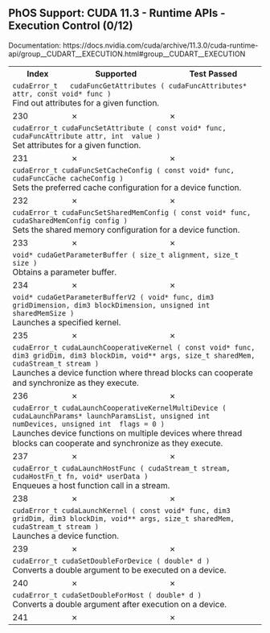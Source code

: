 <h2>PhOS Support: CUDA 11.3 - Runtime APIs - Execution Control (0/12)</h2>

<p>
Documentation: https://docs.nvidia.com/cuda/archive/11.3.0/cuda-runtime-api/group__CUDART__EXECUTION.html#group__CUDART__EXECUTION

<table>
<tr>
<th>Index</th>
<th>Supported</th>
<th>Test Passed</th>
</tr>

<tr>
<td colspan=3>
<code>cudaError_t 	cudaFuncGetAttributes ( cudaFuncAttributes* attr, const void* func )</code><br>
Find out attributes for a given function.
</td>
</tr>
<tr>
<td>230</td>
<td>✗</td>
<td>✗</td>
</tr>

<tr>
<td colspan=3>
<code>cudaError_t cudaFuncSetAttribute ( const void* func, cudaFuncAttribute attr, int  value )</code><br>
Set attributes for a given function.
</td>
</tr>
<tr>
<td>231</td>
<td>✗</td>
<td>✗</td>
</tr>

<tr>
<td colspan=3>
<code>cudaError_t cudaFuncSetCacheConfig ( const void* func, cudaFuncCache cacheConfig )</code><br>
Sets the preferred cache configuration for a device function.
</td>
</tr>
<tr>
<td>232</td>
<td>✗</td>
<td>✗</td>
</tr>

<tr>
<td colspan=3>
<code>cudaError_t cudaFuncSetSharedMemConfig ( const void* func, cudaSharedMemConfig config )</code><br>
Sets the shared memory configuration for a device function.
</td>
</tr>
<tr>
<td>233</td>
<td>✗</td>
<td>✗</td>
</tr>

<tr>
<td colspan=3>
<code>void* cudaGetParameterBuffer ( size_t alignment, size_t size )</code><br>
Obtains a parameter buffer.
</td>
</tr>
<tr>
<td>234</td>
<td>✗</td>
<td>✗</td>
</tr>

<tr>
<td colspan=3>
<code>void* cudaGetParameterBufferV2 ( void* func, dim3 gridDimension, dim3 blockDimension, unsigned int  sharedMemSize )</code><br>
Launches a specified kernel.
</td>
</tr>
<tr>
<td>235</td>
<td>✗</td>
<td>✗</td>
</tr>

<tr>
<td colspan=3>
<code>cudaError_t cudaLaunchCooperativeKernel ( const void* func, dim3 gridDim, dim3 blockDim, void** args, size_t sharedMem, cudaStream_t stream )</code><br>
Launches a device function where thread blocks can cooperate and synchronize as they execute.
</td>
</tr>
<tr>
<td>236</td>
<td>✗</td>
<td>✗</td>
</tr>

<tr>
<td colspan=3>
<code>cudaError_t cudaLaunchCooperativeKernelMultiDevice ( cudaLaunchParams* launchParamsList, unsigned int  numDevices, unsigned int  flags = 0 )</code><br>
Launches device functions on multiple devices where thread blocks can cooperate and synchronize as they execute.
</td>
</tr>
<tr>
<td>237</td>
<td>✗</td>
<td>✗</td>
</tr>

<tr>
<td colspan=3>
<code>cudaError_t cudaLaunchHostFunc ( cudaStream_t stream, cudaHostFn_t fn, void* userData )</code><br>
Enqueues a host function call in a stream.
</td>
</tr>
<tr>
<td>238</td>
<td>✗</td>
<td>✗</td>
</tr>

<tr>
<td colspan=3>
<code>cudaError_t cudaLaunchKernel ( const void* func, dim3 gridDim, dim3 blockDim, void** args, size_t sharedMem, cudaStream_t stream )</code><br>
Launches a device function.
</td>
</tr>
<tr>
<td>239</td>
<td>✗</td>
<td>✗</td>
</tr>

<tr>
<td colspan=3>
<code>cudaError_t cudaSetDoubleForDevice ( double* d )</code><br>
Converts a double argument to be executed on a device.
</td>
</tr>
<tr>
<td>240</td>
<td>✗</td>
<td>✗</td>
</tr>

<tr>
<td colspan=3>
<code>cudaError_t cudaSetDoubleForHost ( double* d )</code><br>
Converts a double argument after execution on a device.
</td>
</tr>
<tr>
<td>241</td>
<td>✗</td>
<td>✗</td>
</tr>
</table>
